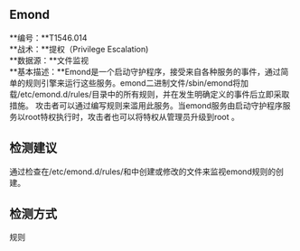## Emond  
**编号：**T1546.014  
**战术：**提权（Privilege Escalation)  
**数据源：**文件监视  
**基本描述：**Emond是一个启动守护程序，接受来自各种服务的事件，通过简单的规则引擎来运行这些服务。emond二进制文件/sbin/emond将加载/etc/emond.d/rules/目录中的所有规则，并在发生明确定义的事件后立即采取措施。
攻击者可以通过编写规则来滥用此服务。当emond服务由启动守护程序服务以root特权执行时，攻击者也可以将特权从管理员升级到root 。  
## 检测建议  
通过检查在/etc/emond.d/rules/和中创建或修改的文件来监视emond规则的创建。  
## 检测方式  
规则